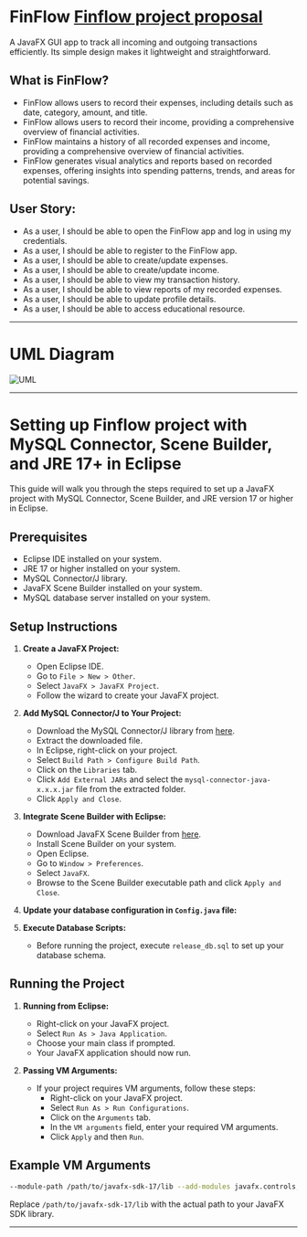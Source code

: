 # FinFlow [Finflow project proposal ](https://finflow-proposal.my.canva.site/finflow)
A JavaFX GUI app to track all incoming and outgoing transactions efficiently. Its simple design makes it lightweight and straightforward.


## What is FinFlow?

- FinFlow allows users to record their expenses, including details such as date, category, amount, and title.
- FinFlow allows users to record their income, providing a comprehensive overview of financial activities.
- FinFlow maintains a history of all recorded expenses and income, providing a comprehensive overview of financial activities.
- FinFlow generates visual analytics and reports based on recorded expenses, offering insights into spending patterns, trends, and areas for potential savings.


## User Story:

- As a user, I should be able to open the FinFlow app and log in using my credentials.
- As a user, I should be able to register to the FinFlow app.
- As a user, I should be able to create/update expenses.
- As a user, I should be able to create/update income.
- As a user, I should be able to view my transaction history.
- As a user, I should be able to view reports of my recorded expenses.
- As a user, I should be able to update profile details.
- As a user, I should be able to access educational resource.


---
# UML Diagram
![UML](https://github.com/AvengersAssembl-Group17/FinFlow/assets/98074476/85d08306-3996-4601-ab08-f5e9419587b9)


---

# Setting up Finflow project with MySQL Connector, Scene Builder, and JRE 17+ in Eclipse

This guide will walk you through the steps required to set up a JavaFX project with MySQL Connector, Scene Builder, and JRE version 17 or higher in Eclipse.

## Prerequisites

- Eclipse IDE installed on your system.
- JRE 17 or higher installed on your system.
- MySQL Connector/J library.
- JavaFX Scene Builder installed on your system.
- MySQL database server installed on your system.

## Setup Instructions

1. **Create a JavaFX Project:**
   - Open Eclipse IDE.
   - Go to `File > New > Other`.
   - Select `JavaFX > JavaFX Project`.
   - Follow the wizard to create your JavaFX project.

2. **Add MySQL Connector/J to Your Project:**
   - Download the MySQL Connector/J library from [here](https://dev.mysql.com/downloads/connector/j/).
   - Extract the downloaded file.
   - In Eclipse, right-click on your project.
   - Select `Build Path > Configure Build Path`.
   - Click on the `Libraries` tab.
   - Click `Add External JARs` and select the `mysql-connector-java-x.x.x.jar` file from the extracted folder.
   - Click `Apply and Close`.

3. **Integrate Scene Builder with Eclipse:**
   - Download JavaFX Scene Builder from [here](https://gluonhq.com/products/scene-builder/).
   - Install Scene Builder on your system.
   - Open Eclipse.
   - Go to `Window > Preferences`.
   - Select `JavaFX`.
   - Browse to the Scene Builder executable path and click `Apply and Close`.

4. **Update your database configuration in `Config.java` file:**

5. **Execute Database Scripts:**
   - Before running the project, execute `release_db.sql` to set up your database schema.

## Running the Project

1. **Running from Eclipse:**
   - Right-click on your JavaFX project.
   - Select `Run As > Java Application`.
   - Choose your main class if prompted.
   - Your JavaFX application should now run.

2. **Passing VM Arguments:**
   - If your project requires VM arguments, follow these steps:
     - Right-click on your JavaFX project.
     - Select `Run As > Run Configurations`.
     - Click on the `Arguments` tab.
     - In the `VM arguments` field, enter your required VM arguments.
     - Click `Apply` and then `Run`.

## Example VM Arguments

```bash
--module-path /path/to/javafx-sdk-17/lib --add-modules javafx.controls,javafx.fxml,javafx.web
```

Replace `/path/to/javafx-sdk-17/lib` with the actual path to your JavaFX SDK library.

---
